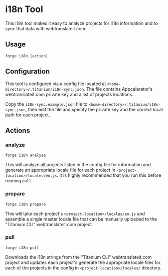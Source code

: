 # i18n Tool

This i18n tool makes it easy to analyze projects for i18n information and to sync that data with
webtranslateit.com.

## Usage

    forge i18n [action]

## Configuration

This tool is configured via a config file located at ```<home-directory>/.titanium/i18n-sync.json```.
The file contains Appcelerator's webtranslateit.com private key and a list of projects locations.

Copy the ```i18n-sync.example.json``` file to ```<home-directory>/.titanium/i18n-sync.json```, then
edit the file and specify the private key and the correct local path for each project.

## Actions

### analyze

    forge i18n analyze

This will analyze all projects listed in the config file for information and generate an appropriate
locale file for each project in ```<project-location>/locales/en.js```. It is highly recommended that
you run this before running ```pull```.

### prepare

    forge i18n prepare

This will take each project's ```<project-location>/locales/en.js``` and assemble a single master
locale file that can be manually uploaded to the "Titanium CLI" webtranslateit.com project.

### pull

    forge i18n pull

Downloads the i18n strings from the "Titanium CLI" webtranslateit.com project and updates each
project's generate the appropriate locale files for each of the projects in the config in
```<project-location>/locales/``` directory.
